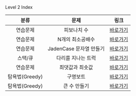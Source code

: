 Level 2 Index

|      분류      |          문제           |                                 링크                                 |
| :------------: | :---------------------: | :------------------------------------------------------------------: |
|    연습문제    |       피보나치 수       | [바로가기](https://programmers.co.kr/learn/courses/30/lessons/12945) |
|    연습문제    |    N개의 최소공배수     | [바로가기](https://programmers.co.kr/learn/courses/30/lessons/12953) |
|    연습문제    | JadenCase 문자열 만들기 | [바로가기](https://programmers.co.kr/learn/courses/30/lessons/12951) |
|    스택/큐     |   다리를 지나는 트럭    | [바로가기](https://programmers.co.kr/learn/courses/30/lessons/42583) |
|    연습문제    |     최댓값과 최솟값     | [바로가기](https://programmers.co.kr/learn/courses/30/lessons/12939) |
| 탐욕법(Greedy) |        구명보트         | [바로가기](https://programmers.co.kr/learn/courses/30/lessons/42885) |
| 탐욕법(Greedy) |      큰 수 만들기       | [바로가기](https://programmers.co.kr/learn/courses/30/lessons/42883) |
